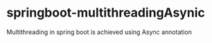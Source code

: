 # springboot-multithreadingAsynic
Multithreading in spring boot is achieved using Async annotation 
